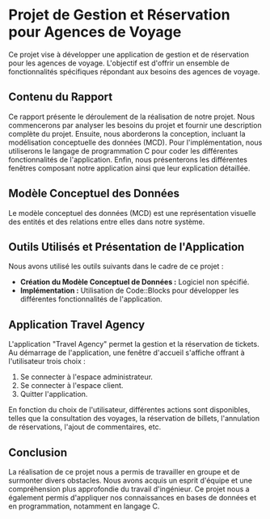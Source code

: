 # Projet de Gestion et Réservation pour Agences de Voyage

Ce projet vise à développer une application de gestion et de réservation pour les agences de voyage. L'objectif est d'offrir un ensemble de fonctionnalités spécifiques répondant aux besoins des agences de voyage.

## Contenu du Rapport

Ce rapport présente le déroulement de la réalisation de notre projet. Nous commencerons par analyser les besoins du projet et fournir une description complète du projet. Ensuite, nous aborderons la conception, incluant la modélisation conceptuelle des données (MCD). Pour l'implémentation, nous utiliserons le langage de programmation C pour coder les différentes fonctionnalités de l'application. Enfin, nous présenterons les différentes fenêtres composant notre application ainsi que leur explication détaillée.

## Modèle Conceptuel des Données

Le modèle conceptuel des données (MCD) est une représentation visuelle des entités et des relations entre elles dans notre système.

## Outils Utilisés et Présentation de l'Application

Nous avons utilisé les outils suivants dans le cadre de ce projet :

- **Création du Modèle Conceptuel de Données :** Logiciel non spécifié.
- **Implémentation :** Utilisation de Code::Blocks pour développer les différentes fonctionnalités de l'application.

## Application Travel Agency

L'application "Travel Agency" permet la gestion et la réservation de tickets. Au démarrage de l'application, une fenêtre d'accueil s'affiche offrant à l'utilisateur trois choix :

1. Se connecter à l'espace administrateur.
2. Se connecter à l'espace client.
3. Quitter l'application.

En fonction du choix de l'utilisateur, différentes actions sont disponibles, telles que la consultation des voyages, la réservation de billets, l'annulation de réservations, l'ajout de commentaires, etc.

## Conclusion

La réalisation de ce projet nous a permis de travailler en groupe et de surmonter divers obstacles. Nous avons acquis un esprit d'équipe et une compréhension plus approfondie du travail d'ingénieur. Ce projet nous a également permis d'appliquer nos connaissances en bases de données et en programmation, notamment en langage C.
